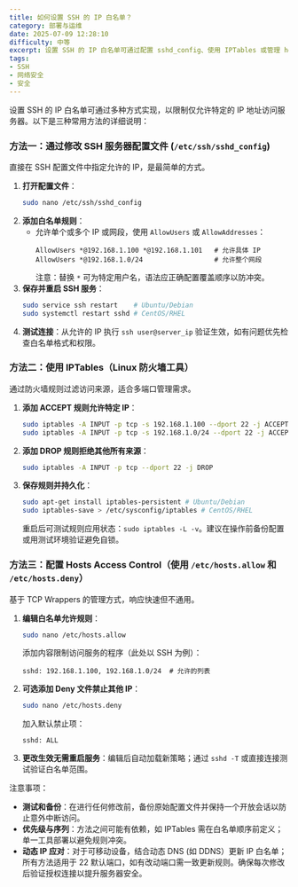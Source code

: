 ```yaml
---
title: 如何设置 SSH 的 IP 白名单？
category: 部署与运维
date: 2025-07-09 12:28:10
difficulty: 中等
excerpt: 设置 SSH 的 IP 白名单可通过配置 sshd_config、使用 IPTables 或管理 hosts.allow/hosts.deny 文件实现，每种方法都有其优缺点和适用场景。
tags:
- SSH
- 网络安全
- 安全
---
```

设置 SSH 的 IP 白名单可通过多种方式实现，以限制仅允许特定的 IP 地址访问服务器。以下是三种常用方法的详细说明：

### 方法一：通过修改 SSH 服务器配置文件 (`/etc/ssh/sshd_config`)

直接在 SSH 配置文件中指定允许的 IP，是最简单的方式。
1. **打开配置文件**：
   ```bash
   sudo nano /etc/ssh/sshd_config
   ```
2. **添加白名单规则**：
   - 允许单个或多个 IP 或网段，使用 `AllowUsers` 或 `AllowAddresses`：
     ```
     AllowUsers *@192.168.1.100 *@192.168.1.101   # 允许具体 IP
     AllowUsers *@192.168.1.0/24                  # 允许整个网段
     ```
     注意：替换 `*` 可为特定用户名，语法应正确配置覆盖顺序以防冲突。
3. **保存并重启 SSH 服务**：
   ```bash
   sudo service ssh restart    # Ubuntu/Debian
   sudo systemctl restart sshd # CentOS/RHEL
   ```
4. **测试连接**：从允许的 IP 执行 `ssh user@server_ip` 验证生效，如有问题优先检查白名单格式和权限。

### 方法二：使用 IPTables（Linux 防火墙工具）

通过防火墙规则过滤访问来源，适合多端口管理需求。
1. **添加 ACCEPT 规则允许特定 IP**：
   ```bash
   sudo iptables -A INPUT -p tcp -s 192.168.1.100 --dport 22 -j ACCEPT  # 单 IP
   sudo iptables -A INPUT -p tcp -s 192.168.1.0/24 --dport 22 -j ACCEPT # 网段
   ```
2. **添加 DROP 规则拒绝其他所有来源**：
   ```bash
   sudo iptables -A INPUT -p tcp --dport 22 -j DROP
   ```
3. **保存规则并持久化**：
   ```bash
   sudo apt-get install iptables-persistent # Ubuntu/Debian
   sudo iptables-save > /etc/sysconfig/iptables # CentOS/RHEL
   ```
   重启后可测试规则应用状态：`sudo iptables -L -v`。建议在操作前备份配置或用测试环境验证避免自锁。

### 方法三：配置 Hosts Access Control（使用 `/etc/hosts.allow` 和 `/etc/hosts.deny`）

基于 TCP Wrappers 的管理方式，响应快速但不通用。
1. **编辑白名单允许规则**：
   ```bash
   sudo nano /etc/hosts.allow
   ```
   添加内容限制访问服务的程序（此处以 SSH 为例）：
   ```
   sshd: 192.168.1.100, 192.168.1.0/24  # 允许的列表
   ```
2. **可选添加 Deny 文件禁止其他 IP**：
   ```bash
   sudo nano /etc/hosts.deny
   ```
   加入默认禁止项：
   ```
   sshd: ALL
   ```
3. **更改生效无需重启服务**：编辑后自动加载新策略；通过 `sshd -T` 或直接连接测试验证白名单范围。

注意事项：
- **测试和备份**：在进行任何修改前，备份原始配置文件并保持一个开放会话以防止意外中断访问。
- **优先级与序列**：方法之间可能有依赖，如 IPTables 需在白名单顺序前定义；单一工具部署以避免规则冲突。
- **动态 IP 应对**：对于可移动设备，结合动态 DNS (如 DDNS）更新 IP 白名单；所有方法适用于 22 默认端口，如有改动端口需一致更新规则。确保每次修改后验证授权连接以提升服务器安全。
